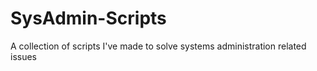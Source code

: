 # SysAdmin-Scripts
A collection of scripts I've made to solve systems administration related issues
